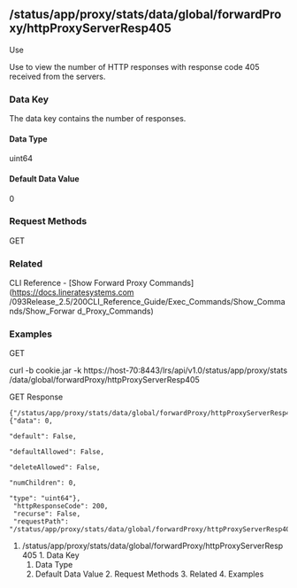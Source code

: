 ## /status/app/proxy/stats/data/global/forwardProxy/httpProxyServerResp405

Use

Use to view the number of HTTP responses with response code 405 received from
the servers.

### Data Key

The data key contains the number of responses.

#### Data Type

uint64

#### Default Data Value

0

### Request Methods

GET

### Related

CLI Reference - [Show Forward Proxy Commands](https://docs.lineratesystems.com
/093Release_2.5/200CLI_Reference_Guide/Exec_Commands/Show_Commands/Show_Forwar
d_Proxy_Commands)

### Examples

GET

curl -b cookie.jar -k https://host-70:8443/lrs/api/v1.0/status/app/proxy/stats
/data/global/forwardProxy/httpProxyServerResp405

GET Response

    
    {"/status/app/proxy/stats/data/global/forwardProxy/httpProxyServerResp405": {"data": 0,
                                                                                  "default": False,
                                                                                  "defaultAllowed": False,
                                                                                  "deleteAllowed": False,
                                                                                  "numChildren": 0,
                                                                                  "type": "uint64"},
     "httpResponseCode": 200,
     "recurse": False,
     "requestPath": "/status/app/proxy/stats/data/global/forwardProxy/httpProxyServerResp405"}
    

  1. /status/app/proxy/stats/data/global/forwardProxy/httpProxyServerResp405
    1. Data Key
      1. Data Type
      2. Default Data Value
    2. Request Methods
    3. Related
    4. Examples

